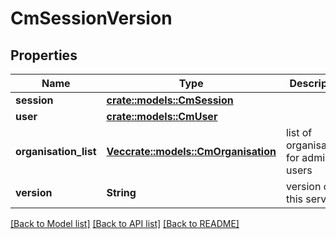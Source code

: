 # CmSessionVersion

## Properties

Name | Type | Description | Notes
------------ | ------------- | ------------- | -------------
**session** | [**crate::models::CmSession**](CMSession.md) |  | 
**user** | [**crate::models::CmUser**](CMUser.md) |  | 
**organisation_list** | [**Vec<crate::models::CmOrganisation>**](CMOrganisation.md) | list of organisations for admin users | 
**version** | **String** | version of this service | 

[[Back to Model list]](../README.md#documentation-for-models) [[Back to API list]](../README.md#documentation-for-api-endpoints) [[Back to README]](../README.md)


